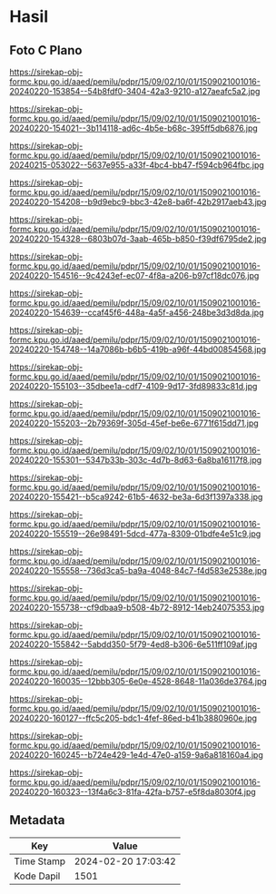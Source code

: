 # Hasil

## Foto C Plano

https://sirekap-obj-formc.kpu.go.id/aaed/pemilu/pdpr/15/09/02/10/01/1509021001016-20240220-153854--54b8fdf0-3404-42a3-9210-a127aeafc5a2.jpg

https://sirekap-obj-formc.kpu.go.id/aaed/pemilu/pdpr/15/09/02/10/01/1509021001016-20240220-154021--3b114118-ad6c-4b5e-b68c-395ff5db6876.jpg

https://sirekap-obj-formc.kpu.go.id/aaed/pemilu/pdpr/15/09/02/10/01/1509021001016-20240215-053022--5637e955-a33f-4bc4-bb47-f594cb964fbc.jpg

https://sirekap-obj-formc.kpu.go.id/aaed/pemilu/pdpr/15/09/02/10/01/1509021001016-20240220-154208--b9d9ebc9-bbc3-42e8-ba6f-42b2917aeb43.jpg

https://sirekap-obj-formc.kpu.go.id/aaed/pemilu/pdpr/15/09/02/10/01/1509021001016-20240220-154328--6803b07d-3aab-465b-b850-f39df6795de2.jpg

https://sirekap-obj-formc.kpu.go.id/aaed/pemilu/pdpr/15/09/02/10/01/1509021001016-20240220-154516--9c4243ef-ec07-4f8a-a206-b97cf18dc076.jpg

https://sirekap-obj-formc.kpu.go.id/aaed/pemilu/pdpr/15/09/02/10/01/1509021001016-20240220-154639--ccaf45f6-448a-4a5f-a456-248be3d3d8da.jpg

https://sirekap-obj-formc.kpu.go.id/aaed/pemilu/pdpr/15/09/02/10/01/1509021001016-20240220-154748--14a7086b-b6b5-419b-a96f-44bd00854568.jpg

https://sirekap-obj-formc.kpu.go.id/aaed/pemilu/pdpr/15/09/02/10/01/1509021001016-20240220-155103--35dbee1a-cdf7-4109-9d17-3fd89833c81d.jpg

https://sirekap-obj-formc.kpu.go.id/aaed/pemilu/pdpr/15/09/02/10/01/1509021001016-20240220-155203--2b79369f-305d-45ef-be6e-6771f615dd71.jpg

https://sirekap-obj-formc.kpu.go.id/aaed/pemilu/pdpr/15/09/02/10/01/1509021001016-20240220-155301--5347b33b-303c-4d7b-8d63-6a8ba16117f8.jpg

https://sirekap-obj-formc.kpu.go.id/aaed/pemilu/pdpr/15/09/02/10/01/1509021001016-20240220-155421--b5ca9242-61b5-4632-be3a-6d3f1397a338.jpg

https://sirekap-obj-formc.kpu.go.id/aaed/pemilu/pdpr/15/09/02/10/01/1509021001016-20240220-155519--26e98491-5dcd-477a-8309-01bdfe4e51c9.jpg

https://sirekap-obj-formc.kpu.go.id/aaed/pemilu/pdpr/15/09/02/10/01/1509021001016-20240220-155558--736d3ca5-ba9a-4048-84c7-f4d583e2538e.jpg

https://sirekap-obj-formc.kpu.go.id/aaed/pemilu/pdpr/15/09/02/10/01/1509021001016-20240220-155738--cf9dbaa9-b508-4b72-8912-14eb24075353.jpg

https://sirekap-obj-formc.kpu.go.id/aaed/pemilu/pdpr/15/09/02/10/01/1509021001016-20240220-155842--5abdd350-5f79-4ed8-b306-6e511ff109af.jpg

https://sirekap-obj-formc.kpu.go.id/aaed/pemilu/pdpr/15/09/02/10/01/1509021001016-20240220-160035--12bbb305-6e0e-4528-8648-11a036de3764.jpg

https://sirekap-obj-formc.kpu.go.id/aaed/pemilu/pdpr/15/09/02/10/01/1509021001016-20240220-160127--ffc5c205-bdc1-4fef-86ed-b41b3880960e.jpg

https://sirekap-obj-formc.kpu.go.id/aaed/pemilu/pdpr/15/09/02/10/01/1509021001016-20240220-160245--b724e429-1e4d-47e0-a159-9a6a818160a4.jpg

https://sirekap-obj-formc.kpu.go.id/aaed/pemilu/pdpr/15/09/02/10/01/1509021001016-20240220-160323--13f4a6c3-81fa-42fa-b757-e5f8da8030f4.jpg


## Metadata

| Key        | Value               |
| ---------- | ------------------- |
| Time Stamp | 2024-02-20 17:03:42 |
| Kode Dapil | 1501                |



